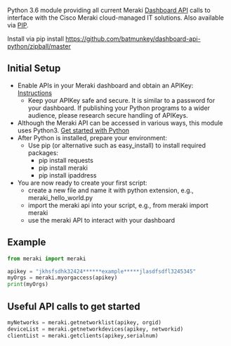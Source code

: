 Python 3.6 module providing all current Meraki [Dashboard API](https://dashboard.meraki.com/api_docs) calls to interface with the Cisco Meraki cloud-managed IT solutions.
Also available via [PIP](https://pypi.python.org/pypi/meraki/).

Install via pip install https://github.com/batmunkey/dashboard-api-python/zipball/master


## Initial Setup
* Enable APIs in your Meraki dashboard and obtain an APIKey: [Instructions](https://documentation.meraki.com/zGeneral_Administration/Other_Topics/The_Cisco_Meraki_Dashboard_API) 
  * Keep your APIKey safe and secure.  It is similar to a password for your dashboard.  If publishing your Python programs to a wider audience, please research secure handling of APIKeys.
* Although the Meraki API can be accessed in various ways, this module uses Python3.  [Get started with Python](https://wiki.python.org/moin/BeginnersGuide/NonProgrammers)
* After Python is installed, prepare your environment:
  * Use pip (or alternative such as easy_install) to install required packages:
    * pip install requests
    * pip install meraki
    * pip install ipaddress
* You are now ready to create your first script:
  * create a new file and name it with python extension, e.g., meraki_hello_world.py
  * import the meraki api into your script, e.g.,  from meraki import meraki
  * use the meraki API to interact with your dashboard
  
## Example

```python
from meraki import meraki

apikey = "jkhsfsdhk32424******example*****jlasdfsdfl3245345"
myOrgs = meraki.myorgaccess(apikey)
print(myOrgs)
```

## Useful API calls to get started

```python
myNetworks = meraki.getnetworklist(apikey, orgid)
deviceList = meraki.getnetworkdevices(apikey, networkid)
clientList = meraki.getclients(apikey,serialnum)
```
